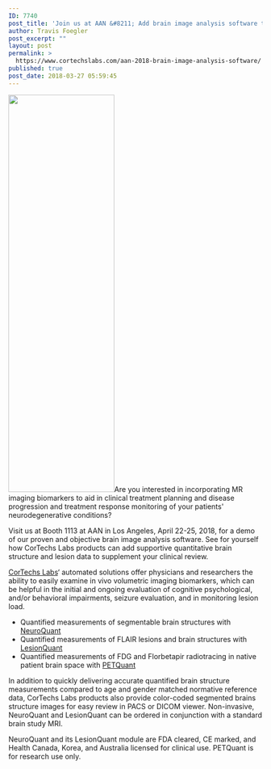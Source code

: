 ```yaml
---
ID: 7740
post_title: 'Join us at AAN &#8211; Add brain image analysis software to your clinical review'
author: Travis Foegler
post_excerpt: ""
layout: post
permalink: >
  https://www.cortechslabs.com/aan-2018-brain-image-analysis-software/
published: true
post_date: 2018-03-27 05:59:45
---
```

<img class="alignnone size-full wp-image-7744 alignright" src="https://www.cortechslabs.com/wp-content/uploads/2018/03/segmentation-images_long.jpg" alt="" width="210" height="787" />Are you interested in incorporating MR imaging biomarkers to aid in clinical treatment planning and disease progression and treatment response monitoring of your patients' neurodegenerative conditions?

Visit us at Booth 1113 at AAN in Los Angeles, April 22-25, 2018, for a demo of our proven and objective brain image analysis software. See for yourself how CorTechs Labs products can add supportive quantitative brain structure and lesion data to supplement your clinical review.

<a href="http://discover.cortechslabs.com">CorTechs Labs</a>‘ automated solutions offer physicians and researchers the ability to easily examine in vivo volumetric imaging biomarkers, which can be helpful in the initial and ongoing evaluation of cognitive psychological, and/or behavioral impairments, seizure evaluation, and in monitoring lesion load.
<ul>
 	<li>Quantified measurements of segmentable brain structures with <a href="https://www.cortechslabs.com/neuroquant">NeuroQuant</a></li>
 	<li>Quantified measurements of FLAIR lesions and brain structures with <a href="https://www.cortechslabs.com/lesionquant">LesionQuant</a></li>
 	<li>Quantified measurements of FDG and Florbetapir radiotracing in native patient brain space with <a href="https://www.cortechslabs.com/petquant">PETQuant</a></li>
</ul>
In addition to quickly delivering accurate quantified brain structure measurements compared to age and gender matched normative reference data, CorTechs Labs products also provide color-coded segmented brains structure images for easy review in PACS or DICOM viewer. Non-invasive, NeuroQuant and LesionQuant can be ordered in conjunction with a standard brain study MRI.

NeuroQuant and its LesionQuant module are FDA cleared, CE marked, and Health Canada, Korea, and Australia licensed for clinical use. PETQuant is for research use only.
